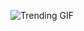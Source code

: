
<!-- GIF_SECTION -->
![Trending GIF](https://media3.giphy.com/media/v1.Y2lkPThiYjIxNzcyY2ZqendkMjJvYjVuY2J1a2FyNWFjdXN3bnpzOWNhMGt3eDFuMXV6ZyZlcD12MV9naWZzX3NlYXJjaCZjdD1n/3oKIPnAiaMCws8nOsE/giphy.gif)
<!-- END_GIF_SECTION -->
